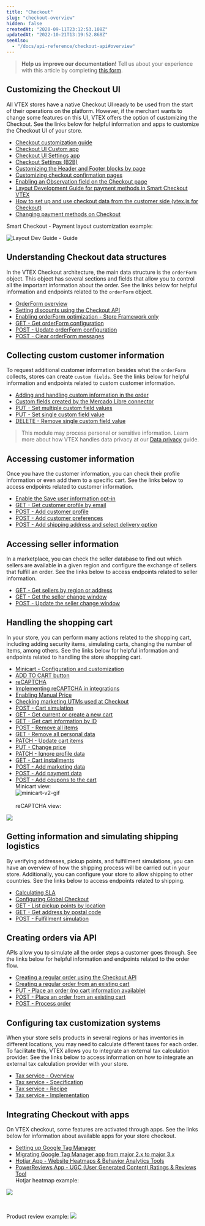 ```yaml
---
title: "Checkout"
slug: "checkout-overview"
hidden: false
createdAt: "2020-09-11T23:12:53.108Z"
updatedAt: "2022-10-21T13:19:52.868Z"
seeAlso:
  - "/docs/api-reference/checkout-api#overview"
---
```


> **Help us improve our documentation!** Tell us about your experience with this article by completing [this form](https://forms.gle/fQoELRA1yfKDqmAb8).

## Customizing the Checkout UI

All VTEX stores have a native Checkout UI ready to be used from the start of their operations on the platform. However, if the merchant wants to change some features on this UI, VTEX offers the option of customizing the Checkout. See the links below for helpful information and apps to customize the Checkout UI of your store.

* [Checkout customization guide](https://developers.vtex.com/vtex-rest-api/docs/checkout-customization-guide)
* [Checkout UI Custom app](https://developers.vtex.com/docs/guides/vtex-checkout-ui-custom-v0)
* [Checkout UI Settings app](https://developers.vtex.com/docs/guides/vtex-checkout-ui-settings)
* [Checkout Settings (B2B)](https://developers.vtex.com/docs/guides/vtex-b2b-checkout-settings)
* [Customizing the Header and Footer blocks by page](https://developers.vtex.com/docs/guides/vtex-io-documentation-customizing-the-header-and-footer-blocks-by-page)
* [Customizing checkout confirmation pages](https://developers.vtex.com/vtex-rest-api/docs/customize-checkout-confirmation-pages)
* [Enabling an Observation field on the Checkout page](https://developers.vtex.com/vtex-rest-api/docs/enable-an-observation-field-on-the-checkout-page)
* [Layout Development Guide for payment methods in Smart Checkout VTEX](https://developers.vtex.com/vtex-rest-api/docs/layout-development-guide-for-payment-methods-in-smart-checkout-vtex)
* [How to set up and use checkout data from the customer side (vtex.js for Checkout)](https://developers.vtex.com/vtex-rest-api/docs/vtexjs-for-checkout)
* [Changing payment methods on Checkout](https://developers.vtex.com/vtex-rest-api/docs/change-payment-method-names-in-checkout)<br>

Smart Checkout - Payment layout customization example:

![Layout Dev Guide - Guide](https://raw.githubusercontent.com/vtexdocs/dev-portal-content/main/docs/guides/Checkout/Layout_Dev_Guide_29.gif)

## Understanding Checkout data structures

In the VTEX Checkout architecture, the main data structure is the `orderForm` object. This object has several sections and fields that allow you to control all the important information about the order. See the links below for helpful information and endpoints related to the `orderForm` object.

* [OrderForm overview](https://developers.vtex.com/docs/guides/orderform-fields)
* [Setting discounts using the Checkout API](https://developers.vtex.com/vtex-rest-api/docs/set-a-discount-using-the-checkout-api)
* [Enabling orderForm optimization - Store Framework only](https://developers.vtex.com/docs/guides/vtex-io-documentation-enabling-order-form-optimization)
* [GET - Get orderForm configuration](https://developers.vtex.com/vtex-rest-api/reference/getorderformconfiguration)
* [POST - Update orderForm configuration](https://developers.vtex.com/vtex-rest-api/reference/updateorderformconfiguration)
* [POST - Clear orderForm messages](https://developers.vtex.com/vtex-rest-api/reference/clearorderformmessages)

## Collecting custom customer information

To request additional customer information besides what the `orderForm` collects, stores can create `custom fields`. See the links below for helpful information and endpoints related to custom customer information.

* [Adding and handling custom information in the order](https://developers.vtex.com/docs/guides/add-and-handle-custom-information-in-the-order)
* [Custom fields created by the Mercado Libre connector](https://developers.vtex.com/vtex-rest-api/docs/get-payment-data-mercado-libre-orders-api#understanding-customdata)
* [PUT - Set multiple custom field values](https://developers.vtex.com/vtex-rest-api/reference/setmultiplecustomfieldvalues)
* [PUT - Set single custom field value](https://developers.vtex.com/vtex-rest-api/reference/setsinglecustomfieldvalue)
* [DELETE - Remove single custom field value](https://developers.vtex.com/vtex-rest-api/reference/removesinglecustomfieldvalue)

> This module may process personal or sensitive information. Learn more about how VTEX handles data privacy at our [Data privacy](https://developers.vtex.com/docs/guides/data-privacy) guide.

## Accessing customer information

Once you have the customer information, you can check their profile information or even add them to a specific cart. See the links below to access endpoints related to customer information.

* [Enable the Save user information opt-in](https://developers.vtex.com/vtex-rest-api/docs/enable-the-save-user-data-opt-in)
* [GET - Get customer profile by email](https://developers.vtex.com/vtex-rest-api/reference/getclientprofilebyemail)
* [POST - Add customer profile](https://developers.vtex.com/vtex-rest-api/reference/addclientprofile)
* [POST - Add customer preferences](https://developers.vtex.com/vtex-rest-api/reference/addclientpreferences)
* [POST - Add shipping address and select delivery option](https://developers.vtex.com/vtex-rest-api/reference/addshippingaddress)

## Accessing seller information

In a marketplace, you can check the seller database to find out which sellers are available in a given region and configure the exchange of sellers that fulfill an order. See the links below to access endpoints related to seller information.

* [GET - Get sellers by region or address](https://developers.vtex.com/docs/api-reference/checkout-api#get-/api/checkout/pub/regions/-regionId-)
* [GET - Get the seller change window](https://developers.vtex.com/vtex-rest-api/reference/getwindowtochangeseller)
* [POST - Update the seller change window](https://developers.vtex.com/vtex-rest-api/reference/updatewindowtochangeseller)

## Handling the shopping cart

In your store, you can perform many actions related to the shopping cart, including adding security items, simulating carts, changing the number of items, among others. See the links below for helpful information and endpoints related to handling the store shopping cart.

* [Minicart - Configuration and customization](https://developers.vtex.com/docs/guides/vtex-minicart)
* [ADD TO CART button](https://developers.vtex.com/docs/guides/vtex-add-to-cart-button#configuration)
* [reCAPTCHA](https://developers.vtex.com/vtex-rest-api/docs/recaptcha)
* [Implementing reCAPTCHA in integrations](https://developers.vtex.com/vtex-rest-api/docs/implementing-recaptcha-in-integrations)
* [Enabling Manual Price](https://developers.vtex.com/vtex-rest-api/docs/enable-the-manual-price)
* [Checking marketing UTMs used at Checkout](https://developers.vtex.com/vtex-rest-api/docs/check-marketing-utms-used-at-checkout)
* [POST - Cart simulation](https://developers.vtex.com/vtex-rest-api/reference/cartsimulation)
* [GET - Get current or create a new cart](https://developers.vtex.com/docs/api-reference/checkout-api#get-/api/checkout/pub/orderForm)
* [GET - Get cart information by ID](https://developers.vtex.com/vtex-rest-api/reference/getcartinformationbyid)
* [POST - Remove all items](https://developers.vtex.com/vtex-rest-api/reference/removeallitems)
* [GET - Remove all personal data](https://developers.vtex.com/vtex-rest-api/reference/removeallpersonaldata)
* [PATCH - Update cart items](https://developers.vtex.com/vtex-rest-api/reference/itemsupdate)
* [PUT - Change price](https://developers.vtex.com/vtex-rest-api/reference/pricechange)
* [PATCH - Ignore profile data](https://developers.vtex.com/vtex-rest-api/reference/ignoreprofiledata)
* [GET - Cart installments](https://developers.vtex.com/vtex-rest-api/reference/getcartinstallments)
* [POST - Add marketing data](https://developers.vtex.com/vtex-rest-api/reference/addmarketingdata)
* [POST - Add payment data](https://developers.vtex.com/vtex-rest-api/reference/addpaymentdata)
* [POST - Add coupons to the cart](https://developers.vtex.com/vtex-rest-api/reference/addcoupons) <br> Minicart view: <br> ![minicart-v2-gif](https://raw.githubusercontent.com/vtexdocs/dev-portal-content/main/docs/guides/Checkout/Minicart_Dev_Guide_1.gif) <br> <br> reCAPTCHA view: <br>

![](https://raw.githubusercontent.com/vtexdocs/dev-portal-content/main/docs/guides/Checkout/reCAPTCHA_Dev_Guide_1.gif)

## Getting information and simulating shipping logistics

By verifying addresses, pickup points, and fulfillment simulations, you can have an overview of how the shipping process will be carried out in your store. Additionally, you can configure your store to allow shipping to other countries. See the links below to access endpoints related to shipping.

* [Calculating SLA](https://developers.vtex.com/vtex-rest-api/reference/calculatesla)
* [Configuring Global Checkout](https://developers.vtex.com/vtex-rest-api/docs/configure-the-global-checkout)
* [GET - List pickup points by location](https://developers.vtex.com/vtex-rest-api/reference/listpickupppointsbylocation)
* [GET - Get address by postal code](https://developers.vtex.com/vtex-rest-api/reference/getaddressbypostalcode)
* [POST - Fulfillment simulation](https://developers.vtex.com/vtex-rest-api/reference/fulfillment-simulation#request-body-example---checkout-simulation)

## Creating orders via API

APIs allow you to simulate all the order steps a customer goes through. See the links below for helpful information and endpoints related to the order flow.

* [Creating a regular order using the Checkout API](https://developers.vtex.com/vtex-rest-api/docs/create-a-regular-order-using-the-checkout-api)
* [Creating a regular order from an existing cart](https://developers.vtex.com/docs/guides/create-a-regular-order-from-an-existing-cart)
* [PUT - Place an order (no cart information available)](https://developers.vtex.com/vtex-rest-api/reference/placeorder)
* [POST - Place an order from an existing cart](https://developers.vtex.com/vtex-rest-api/reference/placeorderfromexistingorderform)
* [POST - Process order](https://developers.vtex.com/vtex-rest-api/reference/processorder)

## Configuring tax customization systems

When your store sells products in several regions or has inventories in different locations, you may need to calculate different taxes for each order. To facilitate this, VTEX allows you to integrate an external tax calculation provider. See the links below to access information on how to integrate an external tax calculation provider with your store.

* [Tax service - Overview](https://developers.vtex.com/vtex-rest-api/docs/tax-services-overview)
* [Tax service - Specification](https://developers.vtex.com/vtex-rest-api/docs/tax-services-specification#checkout-configuration)
* [Tax service - Recipe](https://developers.vtex.com/vtex-rest-api/docs/tax-services-recipe)
* [Tax service - Implementation](https://developers.vtex.com/vtex-rest-api/docs/tax-services-reference-implementation)

## Integrating Checkout with apps

On VTEX checkout, some features are activated through apps. See the links below for information about available apps for your store checkout.

* [Setting up Google Tag Manager](https://developers.vtex.com/docs/guides/vtex-io-documentation-setting-up-google-tag-manager#creating-variables)
* [Migrating Google Tag Manager app from major 2.x to major 3.x](https://developers.vtex.com/docs/guides/vtex-io-documentation-migrating-google-tag-manager-app#before-you-start)
* [Hotjar App - Website Heatmaps & Behavior Analytics Tools](https://developers.vtex.com/docs/guides/vtex-hotjar)
* [PowerReviews App - UGC (User Generated Content) Ratings & Reviews Tool](https://developers.vtex.com/docs/guides/vtex-powerreviews) <br> Hotjar heatmap example:

![](https://raw.githubusercontent.com/vtexdocs/dev-portal-content/main/docs/guides/Checkout/Hotjar_example_Dev_Guide_1.png)

<br>

Product review example: ![](https://raw.githubusercontent.com/vtexdocs/dev-portal-content/main/docs/guides/Checkout/Product_review_example_Dev_Guide_1.png)
